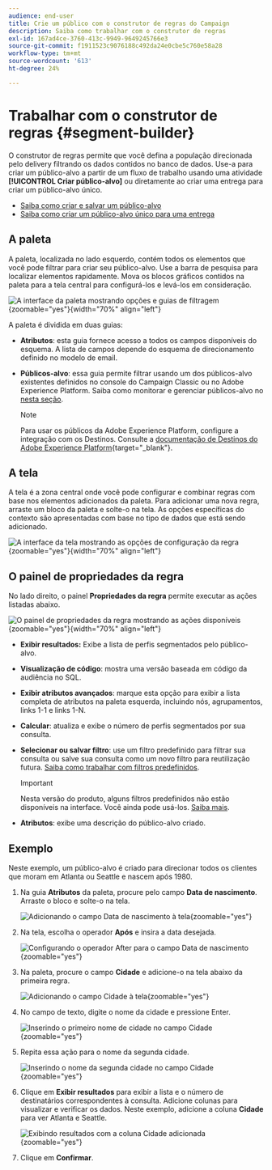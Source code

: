 ```yaml
---
audience: end-user
title: Crie um público com o construtor de regras do Campaign
description: Saiba como trabalhar com o construtor de regras
exl-id: 167ad4ce-3760-413c-9949-9649245766e3
source-git-commit: f1911523c9076188c492da24e0cbe5c760e58a28
workflow-type: tm+mt
source-wordcount: '613'
ht-degree: 24%

---
```


# Trabalhar com o construtor de regras {#segment-builder}

O construtor de regras permite que você defina a população direcionada pelo delivery filtrando os dados contidos no banco de dados. Use-a para criar um público-alvo a partir de um fluxo de trabalho usando uma atividade **[!UICONTROL Criar público-alvo]** ou diretamente ao criar uma entrega para criar um público-alvo único.

* [Saiba como criar e salvar um público-alvo](create-audience.md)
* [Saiba como criar um público-alvo único para uma entrega](one-time-audience.md)

## A paleta

A paleta, localizada no lado esquerdo, contém todos os elementos que você pode filtrar para criar seu público-alvo. Use a barra de pesquisa para localizar elementos rapidamente. Mova os blocos gráficos contidos na paleta para a tela central para configurá-los e levá-los em consideração.

![A interface da paleta mostrando opções e guias de filtragem](assets/segment-builder2.png){zoomable="yes"}{width="70%" align="left"}

A paleta é dividida em duas guias:

* **Atributos**: esta guia fornece acesso a todos os campos disponíveis do esquema. A lista de campos depende do esquema de direcionamento definido no modelo de email.

* **Públicos-alvo**: essa guia permite filtrar usando um dos públicos-alvo existentes definidos no console do Campaign Classic ou no Adobe Experience Platform. Saiba como monitorar e gerenciar públicos-alvo no [nesta seção](manage-audience.md).

  >[!NOTE]
  >
  >Para usar os públicos da Adobe Experience Platform, configure a integração com os Destinos. Consulte a [documentação de Destinos do Adobe Experience Platform](https://experienceleague.adobe.com/docs/experience-platform/destinations/home.html?lang=pt-BR){target="_blank"}.

## A tela

A tela é a zona central onde você pode configurar e combinar regras com base nos elementos adicionados da paleta. Para adicionar uma nova regra, arraste um bloco da paleta e solte-o na tela. As opções específicas do contexto são apresentadas com base no tipo de dados que está sendo adicionado.

![A interface da tela mostrando as opções de configuração da regra](assets/segment-builder4.png){zoomable="yes"}{width="70%" align="left"}

## O painel de propriedades da regra

No lado direito, o painel **Propriedades da regra** permite executar as ações listadas abaixo.

![O painel de propriedades da regra mostrando as ações disponíveis](assets/segment-builder5.png){zoomable="yes"}{width="70%" align="left"}

* **Exibir resultados:** Exibe a lista de perfis segmentados pelo público-alvo.
* **Visualização de código**: mostra uma versão baseada em código da audiência no SQL.
* **Exibir atributos avançados**: marque esta opção para exibir a lista completa de atributos na paleta esquerda, incluindo nós, agrupamentos, links 1-1 e links 1-N.
* **Calcular**: atualiza e exibe o número de perfis segmentados por sua consulta.
* **Selecionar ou salvar filtro**: use um filtro predefinido para filtrar sua consulta ou salve sua consulta como um novo filtro para reutilização futura. [Saiba como trabalhar com filtros predefinidos](../get-started/predefined-filters.md).

  >[!IMPORTANT]
  >
  >Nesta versão do produto, alguns filtros predefinidos não estão disponíveis na interface. Você ainda pode usá-los. [Saiba mais](../get-started/guardrails.md#predefined-filters-filters-guardrails-limitations).

* **Atributos**: exibe uma descrição do público-alvo criado.

## Exemplo

Neste exemplo, um público-alvo é criado para direcionar todos os clientes que moram em Atlanta ou Seattle e nascem após 1980.

1. Na guia **Atributos** da paleta, procure pelo campo **Data de nascimento**. Arraste o bloco e solte-o na tela.

   ![Adicionando o campo Data de nascimento à tela](assets/segment-builder6.png){zoomable="yes"}

1. Na tela, escolha o operador **Após** e insira a data desejada.

   ![Configurando o operador After para o campo Data de nascimento](assets/segment-builder7.png){zoomable="yes"}

1. Na paleta, procure o campo **Cidade** e adicione-o na tela abaixo da primeira regra.

   ![Adicionando o campo Cidade à tela](assets/segment-builder8.png){zoomable="yes"}

1. No campo de texto, digite o nome da cidade e pressione Enter.

   ![Inserindo o primeiro nome de cidade no campo Cidade](assets/segment-builder9.png){zoomable="yes"}

1. Repita essa ação para o nome da segunda cidade.

   ![Inserindo o nome da segunda cidade no campo Cidade](assets/segment-builder10.png){zoomable="yes"}

1. Clique em **Exibir resultados** para exibir a lista e o número de destinatários correspondentes à consulta. Adicione colunas para visualizar e verificar os dados. Neste exemplo, adicione a coluna **Cidade** para ver Atlanta e Seattle.

   ![Exibindo resultados com a coluna Cidade adicionada](assets/segment-builder11.png){zoomable="yes"}

1. Clique em **Confirmar**.